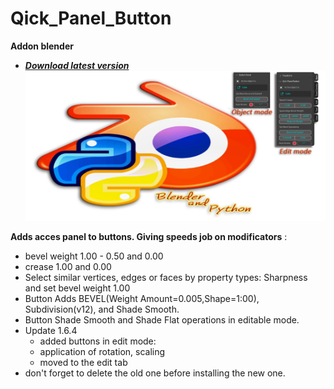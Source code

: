 # Qick_Panel_Button
**Addon blender**
* ***[Download latest version](https://github.com/Constantyn6487/Qick-Panel-Button/raw/main/old/Qick_Panel_Button164.zip)***
![Header](Image.png)

**Adds acces panel to buttons. Giving speeds job on modificators** :

* bevel weight 1.00 - 0.50 and 0.00
* crease 1.00 and 0.00
* Select similar vertices, edges or faces by property types: Sharpness and set bevel weight 1.00
* Button Adds BEVEL(Weight Amount=0.005,Shape=1:00), Subdivision(v12), and Shade Smooth.
* Button Shade Smooth and Shade Flat operations in editable mode.
* Update 1.6.4
  - added buttons in edit mode:
  - application of rotation, scaling
  - moved to the edit tab
* don't forget to delete the old one before installing the new one.
